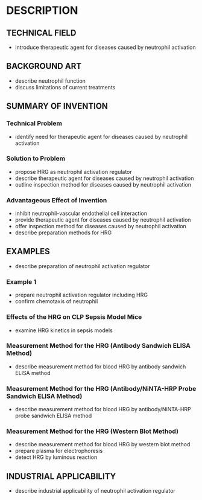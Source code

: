 # DESCRIPTION

## TECHNICAL FIELD

- introduce therapeutic agent for diseases caused by neutrophil activation

## BACKGROUND ART

- describe neutrophil function
- discuss limitations of current treatments

## SUMMARY OF INVENTION

### Technical Problem

- identify need for therapeutic agent for diseases caused by neutrophil activation

### Solution to Problem

- propose HRG as neutrophil activation regulator
- describe therapeutic agent for diseases caused by neutrophil activation
- outline inspection method for diseases caused by neutrophil activation

### Advantageous Effect of Invention

- inhibit neutrophil-vascular endothelial cell interaction
- provide therapeutic agent for diseases caused by neutrophil activation
- offer inspection method for diseases caused by neutrophil activation
- describe preparation methods for HRG

## EXAMPLES

- describe preparation of neutrophil activation regulator

### Example 1

- prepare neutrophil activation regulator including HRG
- confirm chemotaxis of neutrophil

### Effects of the HRG on CLP Sepsis Model Mice

- examine HRG kinetics in sepsis models

### Measurement Method for the HRG (Antibody Sandwich ELISA Method)

- describe measurement method for blood HRG by antibody sandwich ELISA method

### Measurement Method for the HRG (Antibody/NiNTA-HRP Probe Sandwich ELISA Method)

- describe measurement method for blood HRG by antibody/NiNTA-HRP probe sandwich ELISA method

### Measurement Method for the HRG (Western Blot Method)

- describe measurement method for blood HRG by western blot method
- prepare plasma for electrophoresis
- detect HRG by luminous reaction

## INDUSTRIAL APPLICABILITY

- describe industrial applicability of neutrophil activation regulator

